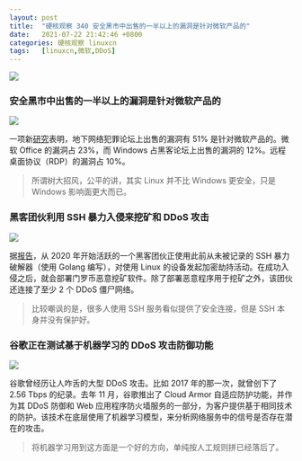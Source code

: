 ```yaml
---
layout: post
title:	"硬核观察 340 安全黑市中出售的一半以上的漏洞是针对微软产品的"
date:	2021-07-22 21:42:46 +0800 
categories:	硬核观察 linuxcn 
tags:	[linuxcn,微软,DDoS]
---
```



![](/Asserts/Images//attachment/album/202107/22/214117r0bz76ww9h7ztt87.jpg)


### 安全黑市中出售的一半以上的漏洞是针对微软产品的


![](/Asserts/Images//attachment/album/202107/22/214133cssszojhs1szevew.jpg)


一项新[研究](https://atlasvpn.com/blog/51-of-exploits-sold-on-underground-forums-are-for-microsoft-products)表明，地下网络犯罪论坛上出售的漏洞有 51% 是针对微软产品的。微软 Office 的漏洞占 23%，而 Windows 占黑客论坛上出售的漏洞的 12%。远程桌面协议（RDP）的漏洞占 10%。



> 
> 所谓树大招风，公平的讲，其实 Linux 并不比 Windows 更安全，只是 Windows 影响面更大而已。
> 
> 
> 


### 黑客团伙利用 SSH 暴力入侵来挖矿和 DDoS 攻击


![](/Asserts/Images//attachment/album/202107/22/214218f4p0q0cjd4fwkfdq.jpg)


据[报告](https://www.bitdefender.com/blog/labs/how-we-tracked-a-threat-group-running-an-active-cryptojacking-campaign)，从 2020 年开始活跃的一个黑客团伙正使用此前从未被记录的 SSH 暴力破解器（使用 Golang 编写），对使用 Linux 的设备发起加密劫持活动。在成功入侵之后，就会部署门罗币恶意挖矿软件。除了部署恶意程序用于挖矿之外，该团伙还连接了至少 2 个 DDoS 僵尸网络。



> 
> 比较嘲讽的是，很多人使用 SSH 服务看似提供了安全连接，但是 SSH 本身并没有保护好。
> 
> 
> 


### 谷歌正在测试基于机器学习的 DDoS 攻击防御功能


![](/Asserts/Images//attachment/album/202107/22/214155xjeq7jmm8e1jqjje.jpg)


谷歌曾经历让人咋舌的大型 DDoS 攻击。比如 2017 年的那一次，就曾创下了 2.56 Tbps 的纪录。去年 11 月，谷歌推出了 Cloud Armor 自适应防护功能，并作为其 DDoS 防御和 Web 应用程序防火墙服务的一部分，为客户提供基于相同技术的防护。该技术在底层使用了机器学习模型，来分析网络服务中的信号是否存在潜在的攻击。



> 
> 将机器学习用到这方面是一个好的方向，单纯按人工规则拼已经落后了。
> 
> 
>
